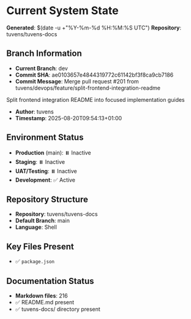 # Current System State
**Generated**: $(date -u +"%Y-%m-%d %H:%M:%S UTC")
**Repository**: tuvens/tuvens-docs

## Branch Information
- **Current Branch**: dev
- **Commit SHA**: ae0103657e4844319772c61142bf3f8ca9cb7186
- **Commit Message**: Merge pull request #201 from tuvens/devops/feature/split-frontend-integration-readme

Split frontend integration README into focused implementation guides
- **Author**: tuvens
- **Timestamp**: 2025-08-20T09:54:13+01:00

## Environment Status
- **Production** (main): ⏸️ Inactive
- **Staging**: ⏸️ Inactive
- **UAT/Testing**: ⏸️ Inactive
- **Development**: ✅ Active

## Repository Structure
- **Repository**: tuvens/tuvens-docs
- **Default Branch**: main
- **Language**: Shell

## Key Files Present
- ✅ `package.json`

## Documentation Status
- **Markdown files**: 216
- ✅ README.md present
- ✅ tuvens-docs/ directory present
